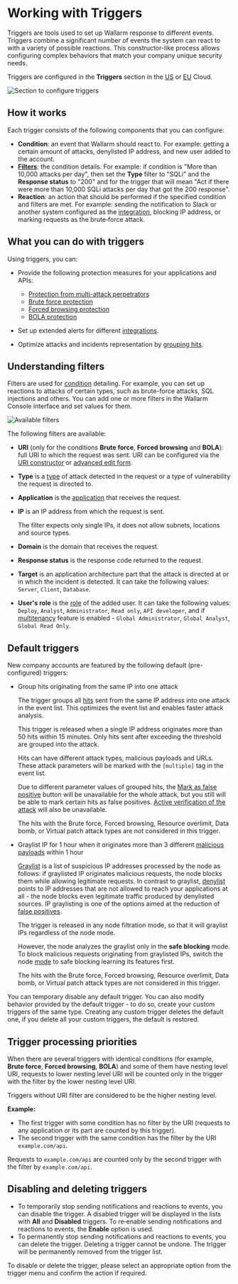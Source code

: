 # Working with Triggers

Triggers are tools used to set up Wallarm response to different events. Triggers combine a significant number of events the system can react to with a variety of possible reactions. This constructor-like process allows configuring complex behaviors that match your company unique security needs.

Triggers are configured in the **Triggers** section in the [US](https://us1.my.wallarm.com/triggers) or [EU](https://my.wallarm.com/triggers) Cloud.

![Section to configure triggers](../../images/user-guides/triggers/triggers-section.png)

## How it works

Each trigger consists of the following components that you can configure:

* **Condition**: an event that Wallarm should react to. For example: getting a certain amount of attacks, denylisted IP address, and new user added to the account.
* [**Filters**](#understanding-filters): the condition details. For example: if condition is "More than 10,000 attacks per day", then set the **Type** filter to "SQLi" and the **Response status** to "200" and for the trigger that will mean "Act if there were more than 10,000 SQLi attacks per day that got the 200 response".
* **Reaction**: an action that should be performed if the specified condition and filters are met. For example: sending the notification to Slack or another system configured as the [integration](../settings/integrations/integrations-intro.md), blocking IP address, or marking requests as the brute‑force attack.

## What you can do with triggers

Using triggers, you can:

* Provide the following protection measures for your applications and APIs:

    * [Protection from multi-attack perpetrators](../../admin-en/configuration-guides/protecting-with-thresholds.md)
    * [Brute force protection](../../admin-en/configuration-guides/protecting-against-bruteforce.md)
    * [Forced browsing protection](../../admin-en/configuration-guides/protecting-against-forcedbrowsing.md)
    * [BOLA protection](../../admin-en/configuration-guides/protecting-against-bola-trigger.md)

* Set up extended alerts for different [integrations](../../user-guides/settings/integrations/integrations-intro.md).
* Optimize attacks and incidents representation by [grouping hits](../../user-guides/events/analyze-attack.md#grouping-of-hits).

## Understanding filters

Filters are used for [condition](#how-it-works) detailing. For example, you can set up reactions to attacks of certain types, such as brute-force attacks, SQL injections and others. You can add one or more filters in the Wallarm Console interface and set values for them.

![Available filters](../../images/user-guides/triggers/trigger-filters.png)

The following filters are available:

* **URI** (only for the conditions **Brute force**, **Forced browsing** and **BOLA**): full URI to which the request was sent. URI can be configured via the [URI constructor](../../user-guides/rules/rules.md#uri-constructor) or [advanced edit form](../../user-guides/rules/rules.md#advanced-edit-form).
* **Type** is a [type](../../attacks-vulns-list.md) of attack detected in the request or a type of vulnerability the request is directed to.
* **Application** is the [application](../settings/applications.md) that receives the request.
* **IP** is an IP address from which the request is sent.

    The filter expects only single IPs, it does not allow subnets, locations and source types.
* **Domain** is the domain that receives the request.
* **Response status** is the response code returned to the request.
* **Target** is an application architecture part that the attack is directed at or in which the incident is detected. It can take the following values: `Server`, `Client`, `Database`.
* **User's role** is the [role](../../user-guides/settings/users.md#user-roles) of the added user. It can take the following values: `Deploy`, `Analyst`, `Administrator`, `Read only`, `API developer`, and if [multitenancy](../../installation/multi-tenant/overview.md) feature is enabled - `Global Administrator`, `Global Analyst`, `Global Read Only`.

## Default triggers

New company accounts are featured by the following default (pre-configured) triggers:

* Group hits originating from the same IP into one attack

    The trigger groups all [hits](../../glossary-en.md#hit) sent from the same IP address into one attack in the event list. This optimizes the event list and enables faster attack analysis.

    This trigger is released when a single IP address originates more than 50 hits within 15 minutes. Only hits sent after exceeding the threshold are grouped into the attack.

    Hits can have different attack types, malicious payloads and URLs. These attack parameters will be marked with the `[multiple]` tag in the event list.

    Due to different parameter values of grouped hits, the [Mark as false positive](../events/false-attack.md#mark-an-attack-as-a-false-positive) button will be unavailable for the whole attack, but you still will be able to mark certain hits as false positives. [Active verification of the attack](../../about-wallarm/detecting-vulnerabilities.md#active-threat-verification) will also be unavailable.
    
    The hits with the Brute force, Forced browsing, Resource overlimit, Data bomb, or Virtual patch attack types are not considered in this trigger.
* Graylist IP for 1 hour when it originates more than 3 different [malicious payloads](../../glossary-en.md#malicious-payload) within 1 hour

    [Graylist](../ip-lists/overview.md) is a list of suspicious IP addresses processed by the node as follows: if graylisted IP originates malicious requests, the node blocks them while allowing legitimate requests. In contrast to graylist, [denylist](../ip-lists/overview.md) points to IP addresses that are not allowed to reach your applications at all - the node blocks even legitimate traffic produced by denylisted sources. IP graylisting is one of the options aimed at the reduction of [false positives](../../about-wallarm/protecting-against-attacks.md#false-positives).

    The trigger is released in any node filtration mode, so that it will graylist IPs regardless of the node mode.

    However, the node analyzes the graylist only in the **safe blocking** mode. To block malicious requests originating from graylisted IPs, switch the node [mode](../../admin-en/configure-wallarm-mode.md#available-filtration-modes) to safe blocking learning its features first.

    The hits with the Brute force, Forced browsing, Resource overlimit, Data bomb, or Virtual patch attack types are not considered in this trigger.

You can temporary disable any default trigger. You can also modify behavior provided by the default trigger - to do so, create your custom triggers of the same type. Creating any custom trigger deletes the default one, if you delete all your custom triggers, the default is restored.

## Trigger processing priorities

When there are several triggers with identical conditions (for example, **Brute force**, **Forced browsing**, **BOLA**) and some of them have nesting level URI, requests to lower nesting level URI will be counted only in the trigger with the filter by the lower nesting level URI.

Triggers without URI filter are considered to be the higher nesting level.

**Example:**

* The first trigger with some condition has no filter by the URI (requests to any application or its part are counted by this trigger).
* The second trigger with the same condition has the filter by the URI `example.com/api`.

Requests to `example.com/api` are counted only by the second trigger with the filter by `example.com/api`.

## Disabling and deleting triggers

* To temporarily stop sending notifications and reactions to events, you can disable the trigger. A disabled trigger will be displayed in the lists with **All** and **Disabled** triggers. To re‑enable sending notifications and reactions to events, the **Enable** option is used.
* To permanently stop sending notifications and reactions to events, you can delete the trigger. Deleting a trigger cannot be undone. The trigger will be permanently removed from the trigger list.

To disable or delete the trigger, please select an appropriate option from the trigger menu and confirm the action if required.
